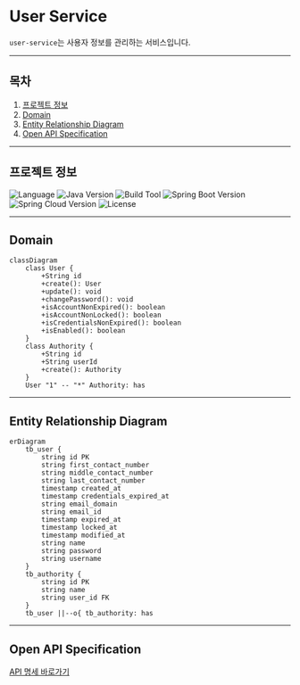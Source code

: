 # User Service
`user-service`는 사용자 정보를 관리하는 서비스입니다.

---

## 목차
1. [프로젝트 정보](#프로젝트-정보)  
2. [Domain](#domain)
3. [Entity Relationship Diagram](#entity-relationship-diagram)
3. [Open API Specification](#open-api-specification)

---

## 프로젝트 정보
![Language](https://img.shields.io/badge/language-Java-blue)
![Java Version](https://img.shields.io/badge/Java-17-blue)
![Build Tool](https://img.shields.io/badge/build%20tool-Gradle-orange)
![Spring Boot Version](https://img.shields.io/badge/Spring%20Boot-3.2.2-green)
![Spring Cloud Version](https://img.shields.io/badge/Spring%20Cloud-2023.0.0-green)
![License](https://img.shields.io/badge/license-Apache%202.0-brightgreen)

---

## Domain

```mermaid
classDiagram
    class User {
        +String id
        +create(): User
        +update(): void
        +changePassword(): void
        +isAccountNonExpired(): boolean
        +isAccountNonLocked(): boolean
        +isCredentialsNonExpired(): boolean
        +isEnabled(): boolean
    }
    class Authority {
        +String id
        +String userId
        +create(): Authority
    }
    User "1" -- "*" Authority: has
```

---

## Entity Relationship Diagram
```mermaid
erDiagram
    tb_user {
        string id PK
        string first_contact_number
        string middle_contact_number
        string last_contact_number
        timestamp created_at
        timestamp credentials_expired_at
        string email_domain
        string email_id
        timestamp expired_at
        timestamp locked_at
        timestamp modified_at
        string name
        string password
        string username
    }
    tb_authority {
        string id PK
        string name
        string user_id FK
    }
    tb_user ||--o{ tb_authority: has
```
---

## Open API Specification
[API 명세 바로가기](docs%2Fuser-api-docs.yaml)